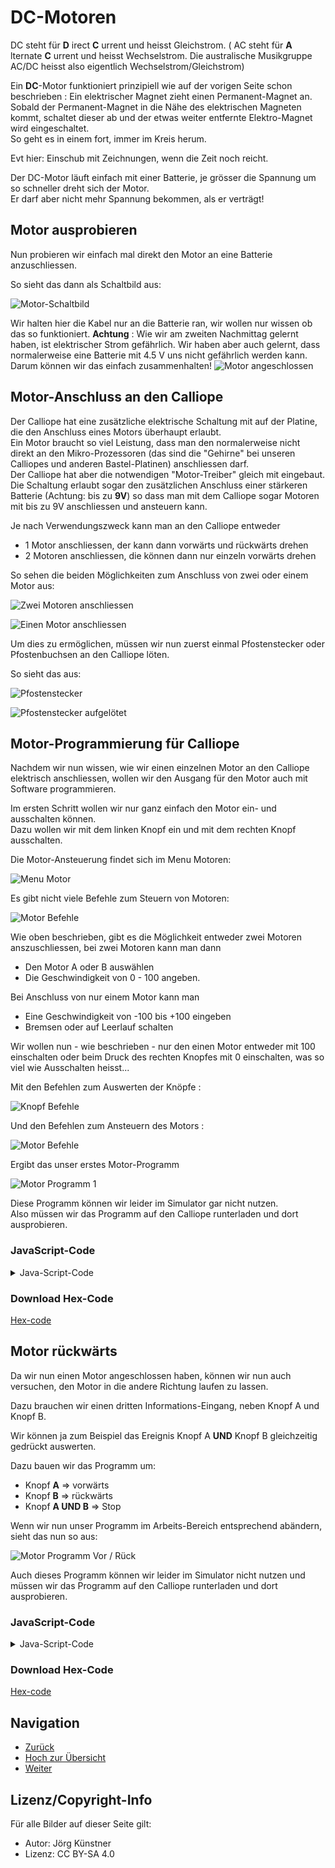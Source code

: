 
# DC-Motoren

DC steht für __D__ irect __C__ urrent und heisst Gleichstrom. ( AC steht für __A__ lternate __C__ urrent und heisst Wechselstrom. Die australische Musikgruppe AC/DC heisst also eigentlich Wechselstrom/Gleichstrom) 


Ein __DC__-Motor funktioniert prinzipiell wie auf der vorigen Seite schon beschrieben :
Ein elektrischer Magnet zieht einen Permanent-Magnet an.  
Sobald der Permanent-Magnet in die Nähe des elektrischen Magneten kommt, schaltet dieser ab und der etwas weiter entfernte Elektro-Magnet wird eingeschaltet.  
So geht es in einem fort, immer im Kreis herum.

Evt hier: Einschub mit Zeichnungen, wenn die Zeit noch reicht.


Der DC-Motor läuft einfach mit einer Batterie, je grösser die Spannung um so schneller dreht sich der Motor.  
Er darf aber nicht mehr Spannung bekommen, als er verträgt!

## Motor ausprobieren

Nun probieren wir einfach mal direkt den Motor an eine Batterie anzuschliessen.
 
So sieht das dann als Schaltbild aus:

![ Motor-Schaltbild ](./pics/01_Motor_Schaltbild.jpg)

Wir halten hier die Kabel nur an die Batterie ran, wir wollen nur wissen ob das so funktioniert.
__Achtung__ : Wie wir am zweiten Nachmittag gelernt haben, ist elektrischer Strom gefährlich. Wir haben aber auch gelernt, dass normalerweise eine Batterie mit 4.5 V uns nicht gefährlich werden kann.
Darum können wir das einfach zusammenhalten!
![ Motor angeschlossen ](./pics/02_Motor_Batterie.png)

## Motor-Anschluss an den Calliope

Der Calliope hat eine zusätzliche elektrische Schaltung mit auf der Platine, die den Anschluss eines Motors überhaupt erlaubt.  
Ein Motor braucht so viel Leistung, dass man den normalerweise nicht direkt an den Mikro-Prozessoren (das sind die "Gehirne" bei unseren Calliopes und anderen Bastel-Platinen) anschliessen darf.  
Der Calliope hat aber die notwendigen "Motor-Treiber" gleich mit eingebaut. Die Schaltung erlaubt sogar den zusätzlichen Anschluss einer stärkeren Batterie (Achtung: bis zu __9V__) so dass man mit dem Calliope sogar Motoren mit bis zu 9V anschliessen und ansteuern kann.

Je nach Verwendungszweck kann man an den Calliope entweder

* 1 Motor anschliessen, der kann dann vorwärts und rückwärts drehen
* 2 Motoren anschliessen, die können dann nur einzeln vorwärts drehen


So sehen die beiden Möglichkeiten zum Anschluss von zwei oder einem Motor aus:

![ Zwei Motoren anschliessen ](./pics/Calliope_mini_1.0_pinout_fin_2Mot.jpg)

![ Einen Motor anschliessen ](./pics/Calliope_mini_1.0_pinout_fin_1Mot.jpg)

Um dies zu ermöglichen, müssen wir nun zuerst einmal Pfostenstecker oder Pfostenbuchsen an den Calliope löten. 

So sieht das aus:


![ Pfostenstecker  ](./pics/03_Motor_Stecker_Calliope_01.png)

![ Pfostenstecker aufgelötet  ](./pics/04_Motor_Stecker_Calliope_02.png)


## Motor-Programmierung für Calliope

Nachdem wir nun wissen, wie wir einen einzelnen Motor an den Calliope elektrisch anschliessen, wollen wir den Ausgang für den Motor auch mit Software programmieren. 

Im ersten Schritt wollen wir nur ganz einfach den Motor ein- und ausschalten können.  
Dazu wollen wir mit dem linken Knopf ein und mit dem rechten Knopf ausschalten.

Die Motor-Ansteuerung findet sich im Menu Motoren:

![ Menu Motor  ](./pics/05_MotorMenu.png)

Es gibt nicht viele Befehle zum Steuern von Motoren:

![ Motor Befehle  ](./pics/06_MotorBefehle.png)

Wie oben beschrieben, gibt es die Möglichkeit entweder zwei Motoren anszuschliessen, bei zwei Motoren kann man dann 

* Den Motor A oder B auswählen
* Die Geschwindigkeit von 0 - 100 angeben.


Bei Anschluss von nur einem Motor kann man 

* Eine Geschwindigkeit von -100 bis +100 eingeben
* Bremsen oder auf Leerlauf schalten
 
 
 Wir wollen nun - wie beschrieben - nur den einen Motor entweder mit 100 einschalten oder beim Druck des rechten Knopfes mit 0 einschalten, was so viel wie Ausschalten heisst...
 
 Mit den Befehlen zum Auswerten der Knöpfe :
 
![ Knopf Befehle  ](./pics/07_Knopf_A.png)

Und den Befehlen zum Ansteuern des Motors :

![ Motor Befehle  ](./pics/08_MotorBefehl.png)

Ergibt das unser erstes Motor-Programm

![ Motor Programm 1  ](./pics/09_MotorProgramm_01.png)

Diese Programm können wir leider im Simulator gar nicht nutzen.  
Also müssen wir das Programm auf den Calliope runterladen und dort ausprobieren.

### JavaScript-Code

<details>
 <summary>Java-Script-Code</summary>

```js
input.onButtonPressed(Button.A, () => {
    motors.motorPower(100)
})
input.onButtonPressed(Button.B, () => {
    motors.motorPower(0)
})

```
</details>

### Download Hex-Code

[Hex-code](code/mini-DC_Motor_01.hex)


## Motor rückwärts

Da wir nun einen Motor angeschlossen haben, können wir nun auch versuchen, den Motor in die andere Richtung laufen zu lassen.

Dazu brauchen wir einen dritten Informations-Eingang, neben Knopf A und Knopf B.

Wir können ja zum Beispiel das Ereignis Knopf A __UND__ Knopf B gleichzeitig gedrückt auswerten.

Dazu bauen wir das Programm um:

* Knopf __A__ => vorwärts
* Knopf __B__  => rückwärts
* Knopf __A UND B__ => Stop


Wenn wir nun unser Programm im Arbeits-Bereich entsprechend abändern, sieht das nun so aus:


![ Motor Programm Vor / Rück  ](./pics/10_MotorProgramm_VorRueck.png)

Auch dieses Programm können wir leider im Simulator nicht nutzen und müssen wir das Programm auf den Calliope runterladen und dort ausprobieren.


### JavaScript-Code

<details>
 <summary>Java-Script-Code</summary>

```js
input.onButtonPressed(Button.A, () => {
    motors.motorPower(100)
})
input.onButtonPressed(Button.B, () => {
    motors.motorPower(-100)
})
input.onButtonPressed(Button.AB, () => {
    motors.motorPower(0)
})


```
</details>

### Download Hex-Code

[Hex-code](code/mini-DC_Motor_VorRueck.hex)





## Navigation


* [Zurück](../08_01_Auffrischen/README.md)  
* [Hoch zur Übersicht](../README.md)  
* [Weiter](../08_03_LageSensor/README.md)  



## Lizenz/Copyright-Info
Für alle Bilder auf dieser Seite gilt:

*  Autor: Jörg Künstner
* Lizenz: CC BY-SA 4.0

 
